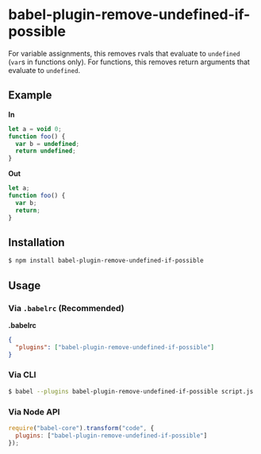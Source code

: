 # babel-plugin-remove-undefined-if-possible

For variable assignments, this removes rvals that evaluate to `undefined`
(`var`s in functions only).
For functions, this removes return arguments that evaluate to `undefined`.

## Example

**In**

```javascript
let a = void 0;
function foo() {
  var b = undefined;
  return undefined;
}
```

**Out**

```javascript
let a;
function foo() {
  var b;
  return;
}
```

## Installation

```sh
$ npm install babel-plugin-remove-undefined-if-possible
```

## Usage

### Via `.babelrc` (Recommended)

**.babelrc**

```json
{
  "plugins": ["babel-plugin-remove-undefined-if-possible"]
}
```

### Via CLI

```sh
$ babel --plugins babel-plugin-remove-undefined-if-possible script.js
```

### Via Node API

```javascript
require("babel-core").transform("code", {
  plugins: ["babel-plugin-remove-undefined-if-possible"]
});
```
